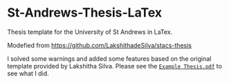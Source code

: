 # St-Andrews-Thesis-LaTex
Thesis template for the University of St Andrews in LaTex.

Modefied from https://github.com/LakshithadeSilva/stacs-thesis

I solved some warnings and added some features based on the original template provided by Lakshitha Silva. Please see the [`Example Thesis.pdf`](https://github.com/ZhongliangGuo/St-Andrews-Thesis-LaTex/blob/main/Example%20Thesis.pdf) to see what I did.
